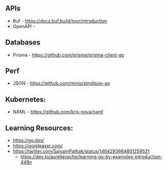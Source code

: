 ## APIs

- Buf - https://docs.buf.build/tour/introduction 
- OpenAPI - 

## Databases
- Prisma - https://github.com/prisma/prisma-client-go

## Perf
- JSON - https://github.com/minio/simdjson-go  

## Kubernetes:
- NAML - https://github.com/kris-nova/naml 

## Learning Resources:
- https://go.dev/ 
- https://goreleaser.com/
- https://twitter.com/SaiyamPathak/status/1464293664801259521
  - https://dev.to/aurelievache/learning-go-by-examples-introduction-448n 
